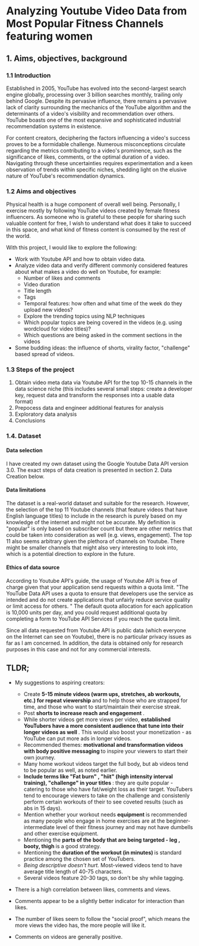 <h1>Analyzing Youtube Video Data from Most Popular Fitness Channels featuring women </h1>

<h2> 1. Aims, objectives, background </h2>

<h3> 1.1 Introduction </h3>

Established in 2005, YouTube has evolved into the second-largest search engine globally, processing over 3 billion searches monthly, trailing only behind Google. Despite its pervasive influence, there remains a pervasive lack of clarity surrounding the mechanics of the YouTube algorithm and the determinants of a video's visibility and recommendation over others. YouTube boasts one of the most expansive and sophisticated industrial recommendation systems in existence.

For content creators, deciphering the factors influencing a video's success proves to be a formidable challenge. Numerous misconceptions circulate regarding the metrics contributing to a video's prominence, such as the significance of likes, comments, or the optimal duration of a video. Navigating through these uncertainties requires experimentation and a keen observation of trends within specific niches, shedding light on the elusive nature of YouTube's recommendation dynamics.

<h3> 1.2 Aims and objectives </h3>

Physical health is a huge component of overall well being. Personally, I exercise mostly by following YouTube videos created by female fitness influencers. As someone who is grateful to these people for sharing such valuable content for free, I wish to understand what does it take to succeed in this space, and what kind of fitness content is consumed by the rest of the world.

With this project, I would like to explore the following: 

* Work with Youtube API and how to obtain video data.
* Analyze video data and verify different commonly considered features about what makes a video do well on Youtube, for example:
    * Number of likes and comments
    * Video duration
    * Title length
    * Tags 
    * Temporal features: how often and what time of the week do they upload new videos?
    * Explore the trending topics using NLP techniques
    * Which popular topics are being covered in the videos (e.g. using wordcloud for video titles)?
    * Which questions are being asked in the comment sections in the videos
* Some budding ideas: the influence of shorts, virality factor, "challenge" based spread of videos.

<h3> 1.3 Steps of the project </h3>
    <ol>
    <li> Obtain video meta data via Youtube API for the top 10-15 channels in the data science niche (this includes several small steps: create a developer key, request data and transform the responses into a usable data format) </li>
<li> Prepocess data and engineer additional features for analysis </li>
<li> Exploratory data analysis </li>
<li> Conclusions </li>
    </ol>
    
<h3> 1.4. Dataset </h3>

<h4> Data selection </h4>

I have created my own dataset using the Google Youtube Data API version 3.0. The exact steps of data creation is presented in section 2. Data Creation below.

<h4> Data limitations </h4>

The dataset is a real-world dataset and suitable for the research. However, the selection of the top 11 Youtube channels (that feature videos that have English language titles) to include in the research is purely based on my knowledge of the internet and might not be accurate. My definition is "popular" is only based on subscriber count but there are other metrics that could be taken into consideration as well (e.g. views, engagement). The top 11 also seems arbitrary given the plethora of channels on Youtube. There might be smaller channels that might also very interesting to look into, which is a potential direction to explore in the future.

<h4> Ethics of data source </h4>

According to Youtube API's guide, the usage of Youtube API is free of charge given that your application send requests within a quota limit. "The YouTube Data API uses a quota to ensure that developers use the service as intended and do not create applications that unfairly reduce service quality or limit access for others. " The default quota allocation for each application is 10,000 units per day, and you could request additional quota by completing a form to YouTube API Services if you reach the quota limit.

Since all data requested from Youtube API is public data (which everyone on the Internet can see on Youtube), there is no particular privacy issues as far as I am concerned. In addition, the data is obtained only for research purposes in this case and not for any commercial interests.

<h2> TLDR; </h2>

* My suggestions to aspiring creators:
    * Create <b> 5-15 minute videos (warm ups, stretches, ab workouts, etc.) for repeat viewership </b> and to help those who are strapped for time, and those who want to start/maintain their exercise streak.
    * Post <b> shorts to increase reach and engagement </b>.
    * While shorter videos get more views per video, <b> established YouTubers have a more consistent audience that tune into their longer videos as well </b>. This would also boost your monetization - as YouTube can put more ads in longer videos.
    * Recommended themes: <b> motivational and transformation videos with body positive messaging </b> to inspire your viewers to start their own journey.
    * Many home workout videos target the full body, but ab videos tend to be popular as well, as noted earlier.
    * <b> Include terms like "Fat burn" , "hiit" (high intensity interval training), "challenge" in your titles </b> : they are quite popular - catering to those who have fat/weight loss as their target. YouTubers tend to encourage viewers to take on the challenge and consistenly perform certain workouts of their to see coveted results (such as abs in 15 days).
    * Mention whether your workout needs <b> equipment </b> is recommended as many people who engage in home exercises are at the beginner-intermediate level of their fitness journey and may not have dumbells and other exercise equipment.
    * Mentioning the <b> parts of the body that are being targeted - leg , booty, thigh </b> is a good strategy.
    * Mentioning the <b> duration of the workout (in minutes) </b> is standard practice among the chosen set of YouTubers.
    * <em> Being descriptive doesn't hurt. </em> Most-viewed videos tend to have average title length of 40-75 characters. 
    * Several videos feature 20-30 tags, so don't be shy while tagging.
    
* There is a high correlation between likes, comments and views. 

* Comments appear to be a slightly better indicator for interaction than likes.

* The number of likes seem to follow the "social proof", which means the more views the video has, the more people will like it.

* Comments on videos are generally positive.
